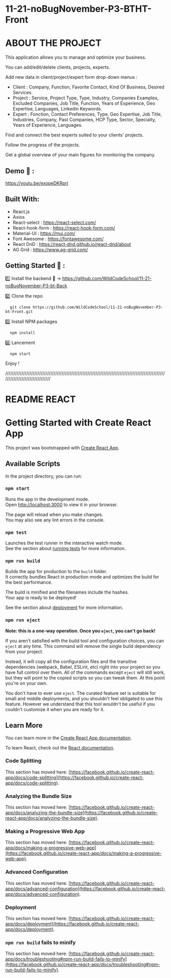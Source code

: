 # 11-21-noBugNovember-P3-BTHT-Front

# ABOUT THE PROJECT  

This application allows you to manage and optimize your business. 

You can add/edit/delete clients, projects, experts. 

Add new data in client/project/expert form drop-down menus : 
  - Client : Company, Function, Favorite Contact, Kind Of Business, Desired Services. 
  - Project : Service, Project Type, Type, Industry, Companies Examples, Excluded Companies, Job Title, Function, Years of Experience, Geo Expertise,   Languages, Linkedin Keywords. 
  - Expert : Fonction, Contact Preferences, Type, Geo Expertise, Job Title, Industries, Company, Past Companies, HCP Type, Sector, Specialty, Years of Experience, Languages. 

Find and connect the best experts suited to your clients' projects. 

Follow the progress of the projects. 

Get a global overview of your main figures for monitoring the company.


## Demo 👀 : 

https://youtu.be/exopeDKRprI


## Built With: 

  - React.js 
  - Axios
  - React-select : https://react-select.com/
  - React-hook-form : https://react-hook-form.com/
  - Material-UI : https://mui.com/
  - Font Awesome : https://fontawesome.com/
  - React DnD : https://react-dnd.github.io/react-dnd/about
  - AG Grid : https://www.ag-grid.com/

## Getting Started 🚀 : 

:one: Install the backend 🔗 -> https://github.com/WildCodeSchool/11-21-noBugNovember-P3-bt-Back

:two: Clone the repo 

      git clone https://github.com/WildCodeSchool/11-21-noBugNovember-P3-bt-Front.git

:three: Install NPM packages

      npm install

:four: Lancement 

      npm start


Enjoy ! 

///////////////////////////////////////////////////////////////////////////////////////////////////////////////////////////////


# README REACT 

# Getting Started with Create React App

This project was bootstrapped with [Create React App](https://github.com/facebook/create-react-app).

## Available Scripts

In the project directory, you can run:

### `npm start`

Runs the app in the development mode.\
Open [http://localhost:3000](http://localhost:3000) to view it in your browser.

The page will reload when you make changes.\
You may also see any lint errors in the console.

### `npm test`

Launches the test runner in the interactive watch mode.\
See the section about [running tests](https://facebook.github.io/create-react-app/docs/running-tests) for more information.

### `npm run build`

Builds the app for production to the `build` folder.\
It correctly bundles React in production mode and optimizes the build for the best performance.

The build is minified and the filenames include the hashes.\
Your app is ready to be deployed!

See the section about [deployment](https://facebook.github.io/create-react-app/docs/deployment) for more information.

### `npm run eject`

**Note: this is a one-way operation. Once you `eject`, you can't go back!**

If you aren't satisfied with the build tool and configuration choices, you can `eject` at any time. This command will remove the single build dependency from your project.

Instead, it will copy all the configuration files and the transitive dependencies (webpack, Babel, ESLint, etc) right into your project so you have full control over them. All of the commands except `eject` will still work, but they will point to the copied scripts so you can tweak them. At this point you're on your own.

You don't have to ever use `eject`. The curated feature set is suitable for small and middle deployments, and you shouldn't feel obligated to use this feature. However we understand that this tool wouldn't be useful if you couldn't customize it when you are ready for it.

## Learn More

You can learn more in the [Create React App documentation](https://facebook.github.io/create-react-app/docs/getting-started).

To learn React, check out the [React documentation](https://reactjs.org/).

### Code Splitting

This section has moved here: [https://facebook.github.io/create-react-app/docs/code-splitting](https://facebook.github.io/create-react-app/docs/code-splitting).

### Analyzing the Bundle Size

This section has moved here: [https://facebook.github.io/create-react-app/docs/analyzing-the-bundle-size](https://facebook.github.io/create-react-app/docs/analyzing-the-bundle-size).

### Making a Progressive Web App

This section has moved here: [https://facebook.github.io/create-react-app/docs/making-a-progressive-web-app](https://facebook.github.io/create-react-app/docs/making-a-progressive-web-app).

### Advanced Configuration

This section has moved here: [https://facebook.github.io/create-react-app/docs/advanced-configuration](https://facebook.github.io/create-react-app/docs/advanced-configuration).

### Deployment

This section has moved here: [https://facebook.github.io/create-react-app/docs/deployment](https://facebook.github.io/create-react-app/docs/deployment).

### `npm run build` fails to minify

This section has moved here: [https://facebook.github.io/create-react-app/docs/troubleshooting#npm-run-build-fails-to-minify](https://facebook.github.io/create-react-app/docs/troubleshooting#npm-run-build-fails-to-minify).
